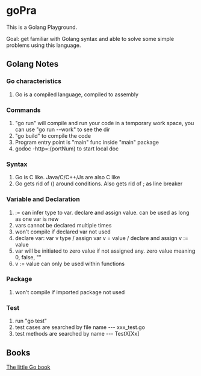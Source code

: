 # goPra
This is a Golang Playground. 

Goal: get familiar with Golang syntax and able to solve some simple problems using this language.

## Golang Notes
### Go characteristics
1. Go is a compiled language, compiled to assembly

### Commands
1. "go run" will compile and run your code in a temporary work space, you can use "go run --work" to see the dir
2. "go build" to compile the code
3. Program entry point is "main" func inside "main" package
4. godoc -http=:(portNum) to start local doc

### Syntax
1. Go is C like. Java/C/C++/Js are also C like
2. Go gets rid of () around conditions. Also gets rid of ; as line breaker

### Variable and Declaration
1. := can infer type to var. declare and assign value. can be used as long as one var is new
2. vars cannot be declared multiple times
3. won't compile if declared var not used
4. declare var: var v type / assign var v = value / declare and assign v := value
5. var will be initiated to zero value if not assigned any. zero value meaning 0, false, ""
6. v := value can only be used within functions

### Package
1. won't compile if imported package not used

### Test
1. run "go test"
2. test cases are searched by file name --- xxx_test.go
3. test methods are searched by name --- TestX[Xx]

## Books
[The little Go book](https://www.openmymind.net/assets/go/go.pdf)

